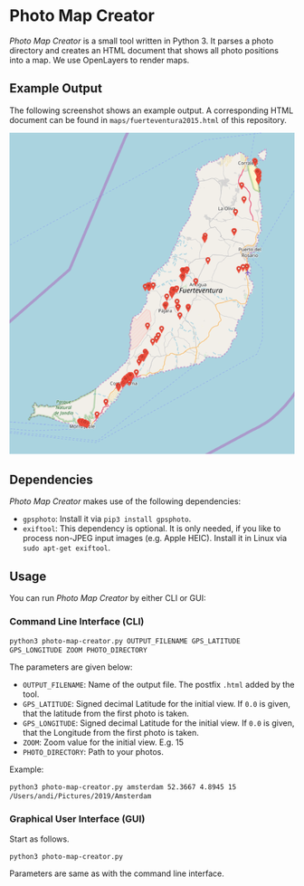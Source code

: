 # Photo Map Creator

_Photo Map Creator_ is a small tool written in Python 3. It parses a photo directory and creates an HTML document that shows all photo positions into a map. We use OpenLayers to render maps.

## Example Output

The following screenshot shows an example output.
A corresponding HTML document can be found in `maps/fuerteventura2015.html` of this repository.

![alt text](screenshots/fuerteventura2015.png)

## Dependencies

_Photo Map Creator_ makes use of the following dependencies:

* `gpsphoto`: Install it via `pip3 install gpsphoto`.
* `exiftool`: This dependency is optional. It is only needed, if you like to process non-JPEG input images (e.g. Apple HEIC). Install it in Linux via `sudo apt-get exiftool`.

## Usage

You can run _Photo Map Creator_ by either CLI or GUI:

### Command Line Interface (CLI)

```
python3 photo-map-creator.py OUTPUT_FILENAME GPS_LATITUDE GPS_LONGITUDE ZOOM PHOTO_DIRECTORY
```

The parameters are given below:

* `OUTPUT_FILENAME`: Name of the output file. The postfix `.html` added by the tool.
* `GPS_LATITUDE`: Signed decimal Latitude for the initial view. If `0.0` is given, that the latitude from the first photo is taken.
* `GPS_LONGITUDE`: Signed decimal Latitude for the initial view. If `0.0` is given, that the Longitude from the first photo is taken.
* `ZOOM`: Zoom value for the initial view. E.g. 15
* `PHOTO_DIRECTORY`: Path to your photos.

Example:

```
python3 photo-map-creator.py amsterdam 52.3667 4.8945 15 /Users/andi/Pictures/2019/Amsterdam
```

### Graphical User Interface (GUI)

Start as follows.

```
python3 photo-map-creator.py
```

Parameters are same as with the command line interface.
